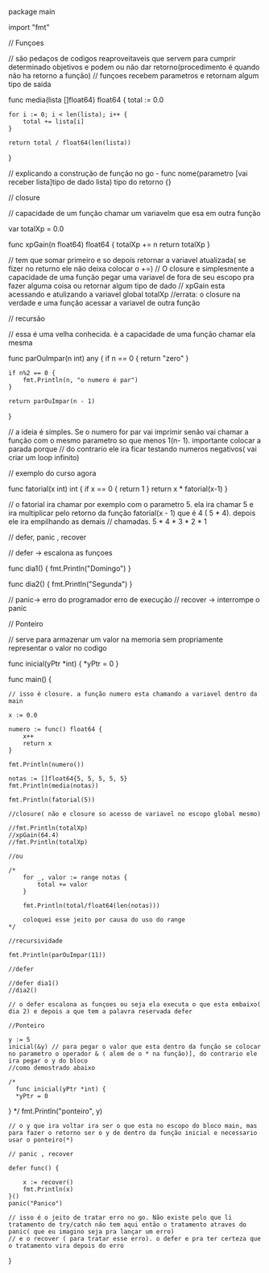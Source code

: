 package main

import "fmt"

// Funçoes

// são pedaços de codigos reaproveitaveis que servem para cumprir determinado objetivos e podem ou não dar retorno(procedimento é quando não ha retorno a função)
// funçoes recebem parametros e retornam algum tipo de saida

func media(lista []float64) float64 {
	total := 0.0

	for i := 0; i < len(lista); i++ {
		total += lista[i]
	}

	return total / float64(len(lista))
}

// explicando a construção de função no go - func nome(parametro [vai receber lista]tipo de dado lista) tipo do retorno {}

// closure

// capacidade de um função chamar um variavelm que esa em outra função

var totalXp = 0.0

func xpGain(n float64) float64 {
	totalXp += n
	return totalXp
}

// tem que somar primeiro e so depois retornar a variavel atualizada( se fizer no returno ele não deixa colocar o +=)
// O closure e simplesmente a capacidade de uma função pegar uma variavel de fora de seu escopo pra fazer alguma coisa ou retornar algum tipo de dado
// xpGain esta acessando e atulizando a variavel global totalXp
//errata: o closure na verdade e uma função acessar a variavel de outra função

// recursão

// essa é uma velha conhecida. è a capacidade de uma função chamar ela mesma

func parOuImpar(n int) any {
	if n == 0 {
		return "zero"
	}

	if n%2 == 0 {
		fmt.Println(n, "o numero é par")
	}

	return parOuImpar(n - 1)
}

// a ideia é simples. Se o numero for par vai imprimir senão vai chamar a função com o mesmo parametro so que menos 1(n- 1). importante colocar a parada porque
// do contrario ele ira ficar testando numeros negativos( vai criar um loop infinito)

// exemplo do curso agora

func fatorial(x int) int {
	if x == 0 {
		return 1
	}
	return x * fatorial(x-1)
}

// o fatorial ira chamar por exemplo com o parametro 5. ela ira chamar 5 e ira multiplicar pelo retorno da função fatorial(x - 1) que é 4 ( 5 * 4). depois ele ira empilhando as demais
// chamadas. 5 * 4 * 3 * 2 * 1

// defer, panic , recover

// defer -> escalona as funçoes

func dia1() {
	fmt.Println("Domingo")
}

func dia2() {
	fmt.Println("Segunda")
}

// panic-> erro do programador erro de execução
// recover -> interrompe o panic

// Ponteiro

// serve para armazenar um valor na memoria sem propriamente representar o valor no codigo

func inicial(yPtr *int) {
	*yPtr = 0
}

func main() {

	// isso é closure. a função numero esta chamando a variavel dentro da main

	x := 0.0

	numero := func() float64 {
		x++
		return x
	}

	fmt.Println(numero())

	notas := []float64{5, 5, 5, 5, 5}
	fmt.Println(media(notas))

	fmt.Println(fatorial(5))

	//closure( não e closure so acesso de variavel no escopo global mesmo)

	//fmt.Println(totalXp)
	//xpGain(64.4)
	//fmt.Println(totalXp)

	//ou

	/*
		for _, valor := range notas {
			total += valor
		}

		fmt.Println(total/float64(len(notas)))

		coloquei esse jeito por causa do uso do range
	*/

	//recursividade

	fmt.Println(parOuImpar(11))

	//defer

	//defer dia1()
	//dia2()

	// o defer escalona as funçoes ou seja ela executa o que esta embaixo( dia 2) e depois a que tem a palavra reservada defer

	//Ponteiro

	y := 5
	inicial(&y) // para pegar o valor que esta dentro da função se colocar no parametro o operador & ( alem de o * na função)], do contrario ele ira pegar o y do bloco
	//como demostrado abaixo

	/*
      func inicial(yPtr *int) {
	  *yPtr = 0
}
	*/
	fmt.Println("ponteiro", y)

	// o y que ira voltar ira ser o que esta no escopo do bloco main, mas para fazer o retorno ser o y de dentro da função inicial e necessario usar o ponteiro(*)

	// panic , recover

	defer func() {

		x := recover()
		fmt.Println(x)
	}()
	panic("Panico")

	// isso é o jeito de tratar erro no go. Não existe pelo que li tratamento de try/catch não tem aqui então o tratamento atraves do panic( que eu imagino seja pra lançar um erro)
	// e o recover ( para tratar esse erro). o defer e pra ter certeza que o tratamento vira depois do erro

}

